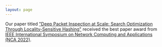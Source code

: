 ```yaml
---
layout: page
---
```


Our paper titled ["Deep Packet Inspection at Scale: Search Optimization Through Locality-Sensitive Hashing"](/pubs/kkm2022.pdf) received the best paper award from [IEEE International Symposium on Network Computing and Applications (NCA 2022)](https://www.nca-ieee.org/2022/index.html).
